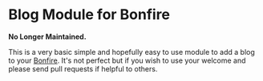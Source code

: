 # Blog Module for Bonfire

**No Longer Maintained.**

This is a very basic simple and hopefully easy to use module to add a blog to your [Bonfire](https://github.com/ci-bonfire/Bonfire). It's not perfect but if you wish to use your welcome and please send pull requests if helpful to others.

